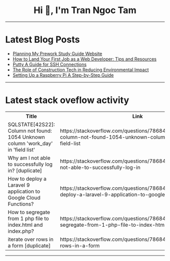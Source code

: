 <h1 align="center">Hi 👋, I'm Tran Ngoc Tam</h1>

---

# Latest Blog Posts 
<!-- BLOG-POST-LIST:START -->
- [Planning My Prework Study Guide Website](https://dev.to/moth668/planning-my-prework-study-guide-website-1n38)
- [How to Land Your First Job as a Web Developer: Tips and Resources](https://dev.to/rehmanofficial/how-to-land-your-first-job-as-a-web-developer-tips-and-resources-2o6l)
- [Putty A Guide for SSH Connections](https://dev.to/eric_dequ/putty-a-guide-for-ssh-connections-40e9)
- [The Role of Construction Tech in Reducing Environmental Impact](https://dev.to/quantumcybersolution/the-role-of-construction-tech-in-reducing-environmental-impact-1h29)
- [Setting Up a Raspberry Pi A Step-by-Step Guide](https://dev.to/eric_dequ/setting-up-a-raspberry-pi-a-step-by-step-guide-1fhb)
<!-- BLOG-POST-LIST:END -->

---

# Latest stack oveflow activity
<table>
  <tr><th>Title</th><th>Link</th></tr>
  <!-- STACKOVERFLOW:START --><tr><td>SQLSTATE[42S22]: Column not found: 1054 Unknown column &#39;work_day&#39; in &#39;field list&#39;</td><td>https://stackoverflow.com/questions/78684934/sqlstate42s22-column-not-found-1054-unknown-column-work-day-in-field-list</td></tr><tr><td>Why am l not able to successfully log in? [duplicate]</td><td>https://stackoverflow.com/questions/78684903/why-am-l-not-able-to-successfully-log-in</td></tr><tr><td>How to deploy a Laravel 9 application to Google Cloud Functions?</td><td>https://stackoverflow.com/questions/78684788/how-to-deploy-a-laravel-9-application-to-google-cloud-functions</td></tr><tr><td>How to segregate from 1 php file to index.html and index.php?</td><td>https://stackoverflow.com/questions/78684708/how-to-segregate-from-1-php-file-to-index-html-and-index-php</td></tr><tr><td>iterate over rows in a form [duplicate]</td><td>https://stackoverflow.com/questions/78684689/iterate-over-rows-in-a-form</td></tr><!-- STACKOVERFLOW:END -->
</table>

---


